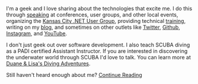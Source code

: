 I'm a geek and I love sharing about the technologies that excite me. I do this through [speaking](speaking) at conferences, user groups, and other local events, organizing the [Kansas City .NET User Group](http://kcdnug.org), providing technical [training](training), writing on my [blog](blog), and sometimes on other outlets like [Twitter](https://twitter.com/duanenewman), [Github](https://github.com/duanenewman), [Instagram](https://instagram.com/duanenewman), and [YouTube](https://www.youtube.com/user/dnewman31). 

I don't just geek out over software development. I also teach SCUBA diving as a PADI certified Assistant Instructor. If you are interested in discovering the underwater world through SCUBA I'd love to talk. You can learn more at [Duane & Lisa's Diving Adventures](http://dldadventures.com/).

Still haven't heard enough about me? [Continue Reading](about)